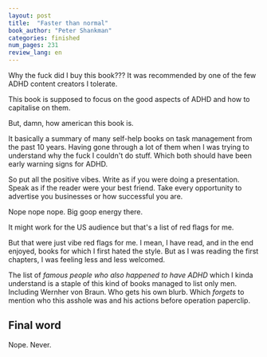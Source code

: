 ```yaml
---
layout: post
title:  "Faster than normal"
book_author: "Peter Shankman"
categories: finished
num_pages: 231
review_lang: en
---
```


Why the fuck did I buy this book??? It was recommended by one of the few ADHD content creators I tolerate.

This book is supposed to focus on the good aspects of ADHD and how to capitalise on them.

But, damn, how american this book is.

It basically a summary of many self-help books on task management from the past 10 years. Having gone through a lot of them when I was trying to understand why the fuck I couldn't do stuff. Which both should have been early warning signs for ADHD.

So put all the positive vibes. Write as if you were doing a presentation. Speak as if the reader were your best friend. Take every opportunity to advertise you businesses or how successful you are.

Nope nope nope. Big goop energy there.

It might work for the US audience but that's a list of red flags for me.

But that were just vibe red flags for me. I mean, I have read, and in the end enjoyed, books for which I first hated the style. But as I was reading the first chapters, I was feeling less and less welcomed.

The list of *famous people who also happened to have ADHD* which I kinda understand is a staple of this kind of books managed to list only men. Including Wernher von Braun. Who gets his own blurb. Which *forgets* to mention who this asshole was and his actions before operation paperclip.

## Final word

Nope. Never.